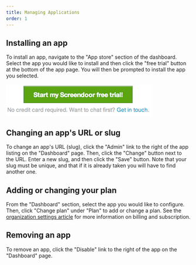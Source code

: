 ```yaml
---
title: Managing Applications
order: 1
---
```


## Installing an app

To install an app, navigate to the "App store" section of the dashboard. Select the app you would like to install and then click the "free trial" button at the bottom of the app page. You will then be prompted to install the app you selected.

![install app](../images/screenshot_install_app.png)

## Changing an app's URL or slug

To change an app's URL (slug), click the "Admin" link to the right of the app listing on the "Dashboard" page. Then, click the "Change" button next to the URL. Enter a new slug, and then click the "Save" button. Note that your slug must be unique, and that if it is already taken you will have to find another one.

## Adding or changing your plan

From the "Dashboard" section, select the app you would like to configure. Then, click "Change plan" under "Plan" to add or change a plan. See the [organization settings article](../accounts/organization_settings.html) for more information on billing and subscription.

## Removing an app

To remove an app, click the "Disable" link to the right of the app on the "Dashboard" page.
